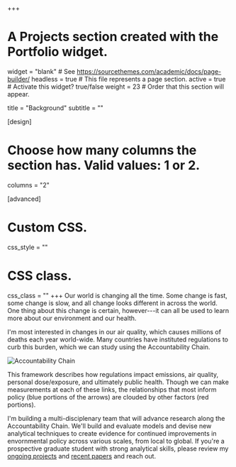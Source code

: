 +++
# A Projects section created with the Portfolio widget.
widget = "blank"  # See https://sourcethemes.com/academic/docs/page-builder/
headless = true  # This file represents a page section.
active = true  # Activate this widget? true/false
weight = 23  # Order that this section will appear.

title = "Background"
subtitle = ""

[design]
  # Choose how many columns the section has. Valid values: 1 or 2.
  columns = "2"

[advanced]
 # Custom CSS. 
 css_style = ""
 
 # CSS class.
 css_class = ""
+++
Our world is changing all the time. Some change is fast, some change is slow, and all change looks different in across the world. One thing about this change is certain, however---it can all be used to learn more about our environment and our health.

I'm most interested in changes in our air quality, which causes millions of deaths each year world-wide. Many countries have instituted regulations to curb this burden, which we can study using the Accountability Chain.

![Accountability Chain](/img/AccountabilityChain.png)

This framework describes how regulations impact emissions, air quality, personal dose/exposure, and ultimately public health. Though we can make measurements at each of these links, the relationships that most inform policy (blue portions of the arrows) are clouded by other factors (red portions). 

I'm building a multi-disciplenary team that will advance research along the Accountability Chain. We'll build and evaluate models and devise new analytical techniques to create evidence for continued improvements in envornmental policy across various scales, from local to global. If you're a prospective graduate student with strong analytical skills, please review my [ongoing projects](https://www.lucashenneman.org/#projects) and [recent papers](https://www.lucashenneman.org/#publications) and reach out.




